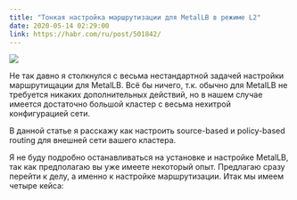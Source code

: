 ```yaml
---
title: "Тонкая настройка маршрутизации для MetalLB в режиме L2"
date: 2020-05-14 02:29:00
link: https://habr.com/ru/post/501842/
---
```


![](https://hsto.org/webt/og/nl/oo/ognloookahnkbs3mwjjdogbuhq4.png)

Не так давно я столкнулся с весьма нестандартной задачей настройки маршрутищации для MetalLB. Всё бы ничего, т.к. обычно для MetalLB не требуется никаких дополнительных действий, но в нашем случае имеется достаточно большой кластер с весьма нехитрой конфигурацией сети.

В данной статье я расскажу как настроить source-based и policy-based routing для внешней сети вашего кластера.

Я не буду подробно останавливаться на установке и настройке MetalLB, так как предполагаю вы уже имеете некоторый опыт. Предлагаю сразу перейти к делу, а именно к настройке маршрутизации. Итак мы имеем четыре кейса:

<!--more-->
